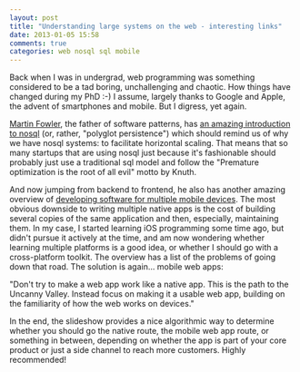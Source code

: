 ```yaml
---
layout: post
title: "Understanding large systems on the web - interesting links"
date: 2013-01-05 15:58
comments: true
categories: web nosql sql mobile
---
```


Back when I was in undergrad, web programming was something considered to be a tad boring, unchallenging and chaotic. How things have changed during my PhD :-) I assume, largely thanks to Google and Apple, the advent of smartphones and mobile. But I digress, yet again.

[Martin Fowler](http://martinfowler.com/), the father of software patterns, has [an amazing introduction to nosql](http://martinfowler.com/articles/nosql-intro.pdf) (or, rather, "polyglot persistence") which should remind us of why we have nosql systems: to facilitate horizontal scaling. That means that so many startups that are using nosql just because it's fashionable should probably just use a traditional sql model and follow the "Premature optimization is the root of all evil" motto by Knuth.

And now jumping from backend to frontend, he also has another amazing overview of [developing software for multiple mobile devices](http://martinfowler.com/articles/multiMobile/). The most obvious downside to writing multiple native apps is the cost of building several copies of the same application and then, especially, maintaining them. In my case, I started learning iOS programming some time ago, but didn't pursue it actively at the time, and am now wondering whether learning multiple platforms is a good idea, or whether I should go with a cross-platform toolkit. The overview has a list of the problems of going down that road. The solution is again... mobile web apps:

"Don't try to make a web app work like a native app. This is the path to the Uncanny Valley. Instead focus on making it a usable web app, building on the familiarity of how the web works on devices."

In the end, the slideshow provides a nice algorithmic way to determine whether you should go the native route, the mobile web app route, or something in between, depending on whether the app is part of your core product or just a side channel to reach more customers. Highly recommended!


